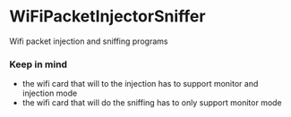 # WiFiPacketInjectorSniffer
Wifi packet injection and sniffing programs


### Keep in mind
- the wifi card that will to the injection has to support monitor and injection mode
- the wifi card that will do the sniffing has to only support monitor mode